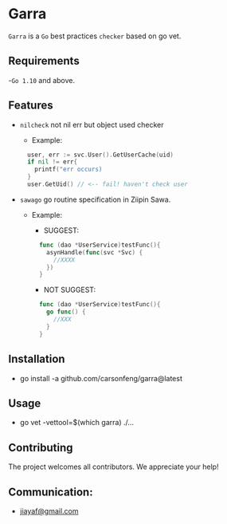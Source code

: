 # Garra

`Garra` is a `Go` best practices `checker` based on go vet.

## Requirements

-`Go 1.10` and above.

## Features
- `nilcheck` not nil err but object used checker
  - Example:
  ``` go
    user, err := svc.User().GetUserCache(uid)
    if nil != err{
      printf("err occurs)
    }
    user.GetUid() // <-- fail! haven't check user
  ```

- `sawago` go routine specification in Ziipin Sawa.
  - Example:
    - SUGGEST:
    ``` go
      func (dao *UserService)testFunc(){
        asynHandle(func(svc *Svc) {
          //XXXX
        })
      }
    ```

    - NOT SUGGEST:
    ``` go
      func (dao *UserService)testFunc(){
        go func() {
          //XXX
        }
      }
    ```

## Installation

- go install -a github.com/carsonfeng/garra@latest

## Usage

- go vet -vettool=$(which garra) ./...

## Contributing

The project welcomes all contributors. We appreciate your help!

## Communication:

- jiayaf@gmail.com
